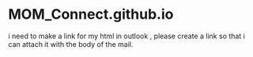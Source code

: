 # MOM_Connect.github.io
i need to make a link for my html in outlook , please create a link so that i can attach it with the body of the mail. 
